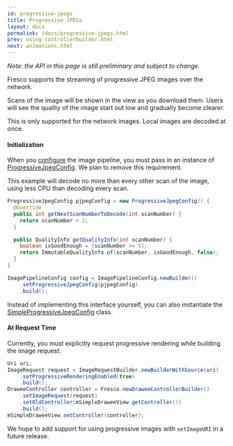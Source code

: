 ```yaml
---
id: progressive-jpegs
title: Progressive JPEGs
layout: docs
permalink: /docs/progressive-jpegs.html
prev: using-controllerbuilder.html
next: animations.html
---
```


*Note: the API in this page is still preliminary and subject to change.*

Fresco supports the streaming of progressive JPEG images over the network.

Scans of the image will be shown in the view as you download them. Users will see the quality of the image start out low and gradually become clearer.

This is only supported for the network images. Local images are decoded at once.

#### Initialization

When you [configure](configure-image-pipeline.html) the image pipeline, you must pass in an instance of [ProgressiveJpegConfig](../javadoc/reference/com/facebook/imagepipeline/decoder/ProgressiveJpegConfig.html). We plan to remove this requirement.

This example will decode no more than every other scan of the image, using less CPU than decoding every scan.

```java
ProgressiveJpegConfig pjpegConfig = new ProgressiveJpegConfig() {
  @Override
  public int getNextScanNumberToDecode(int scanNumber) {
    return scanNumber + 2;
  }    

  public QualityInfo getQualityInfo(int scanNumber) {
    boolean isGoodEnough = (scanNumber >= 5);
    return ImmutableQualityInfo.of(scanNumber, isGoodEnough, false);
  }
}

ImagePipelineConfig config = ImagePipelineConfig.newBuilder()
    .setProgressiveJpegConfig(pjpegConfig)
    .build();
```

Instead of implementing this interface yourself, you can also instantiate the [SimpleProgressiveJpegConfig](../javadoc/reference/com/facebook/imagepipeline/decoder/SimpleProgressiveJpegConfig.html) class.

#### At Request Time

Currently, you must explicitly request progressive rendering while building the image request:

```java
Uri uri;
ImageRequest request = ImageRequestBuilder.newBuilderWithSource(uri)
    .setProgressiveRenderingEnabled(true)
    .build();
DraweeController controller = Fresco.newDraweeControllerBuilder()
    .setImageRequest(request)
    .setOldController(mSimpleDraweeView.getController())
    .build();
mSimpleDraweeView.setController(controller);
```

We hope to add support for using progressive images with `setImageURI` in a future release.
